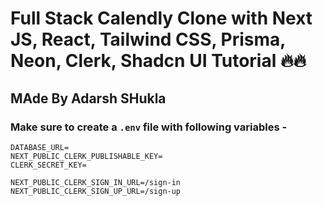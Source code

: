 # Full Stack Calendly Clone with Next JS, React, Tailwind CSS, Prisma, Neon, Clerk, Shadcn UI Tutorial 🔥🔥
## MAde By  Adarsh  SHukla 

### Make sure to create a `.env` file with following variables -

```
DATABASE_URL=
NEXT_PUBLIC_CLERK_PUBLISHABLE_KEY=
CLERK_SECRET_KEY=

NEXT_PUBLIC_CLERK_SIGN_IN_URL=/sign-in
NEXT_PUBLIC_CLERK_SIGN_UP_URL=/sign-up
```
